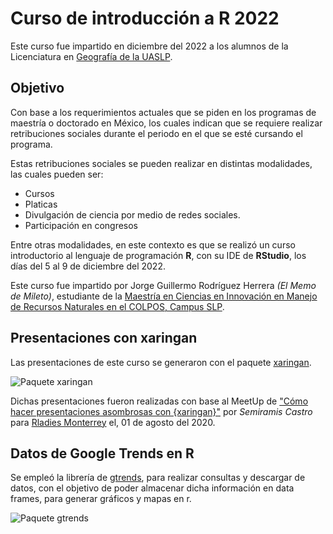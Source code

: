 # Curso de introducción a R 2022

Este curso fue impartido en diciembre del 2022 a los alumnos de la Licenciatura en [Geografía de la UASLP](https://sociales.uaslp.mx/Paginas/Licenciaturas/786#gsc.tab=0).

## Objetivo

Con base a los requerimientos actuales que se piden en los programas de maestría o doctorado en México, los cuales indican que se requiere realizar retribuciones sociales durante el periodo en el que se esté cursando el programa. 

Estas retribuciones sociales se pueden realizar en distintas modalidades, las cuales pueden ser:

 - Cursos
 - Platicas
 - Divulgación de ciencia por medio de redes sociales.
 - Participación en congresos

Entre otras modalidades, en este contexto es que se realizó un curso introductorio al lenguaje de programación **R**, con su IDE de **RStudio**, los días del 5 al 9 de diciembre del 2022.

Este curso fue impartido por Jorge Guillermo Rodríguez Herrera *(El Memo de Mileto)*, estudiante de la [Maestría en Ciencias en Innovación en Manejo de Recursos Naturales en el COLPOS, Campus SLP](https://www.colpos.mx/cp_pdf/campus/campus-slp/TripticoCampusSLP_2023.pdf).

## Presentaciones con xaringan 


Las presentaciones de este curso se generaron con el paquete [xaringan](https://github.com/yihui/xaringan).


![Paquete xaringan](https://img.mp.itc.cn/upload/20170213/dd12ebf3eaf0415a851f15ed147102bb_th.jpeg)


Dichas presentaciones fueron realizadas con base al MeetUp de ["Cómo hacer presentaciones asombrosas con {xaringan}"](https://www.youtube.com/watch?v=A6QxwKkWYeE&t=364s) por *Semiramis Castro* para [Rladies Monterrey](https://meetup.com/es-ES/rladies-monterrey/) el, 01 de agosto del 2020.


## Datos de Google Trends en R


Se empleó la librería de [gtrends](https://dgarcia-eu.github.io/SocialDataScience/1_Introduction/017_gtrendsR/gtrendsR.html), para realizar consultas y descargar de datos, con el objetivo de poder almacenar dicha información  en data frames, para generar gráficos y mapas en r.


![Paquete gtrends](https://www.rubenvezzoli.online/wp-content/uploads/2019/07/googletrendsR.jpg)


